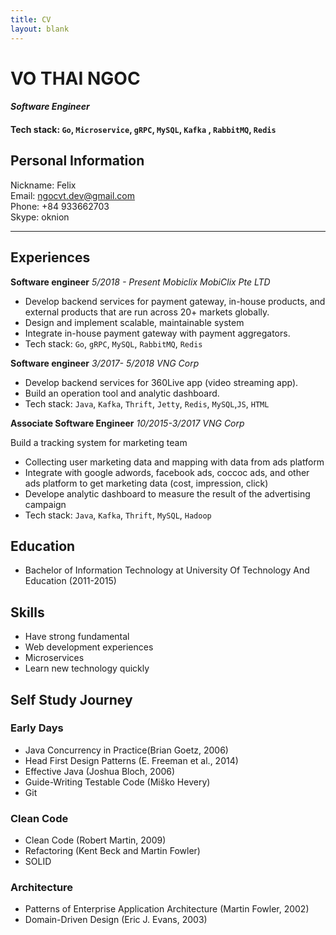 ```yaml
---
title: CV
layout: blank
---
```

# VO THAI NGOC
#### *Software Engineer*
#### Tech stack: `Go`, `Microservice`, `gRPC`, `MySQL`, `Kafka` , `RabbitMQ`, `Redis`
## Personal Information
Nickname: Felix  
Email: <ngocvt.dev@gmail.com>  
Phone: +84 933662703  
Skype: oknion  
<script src="https://kit.fontawesome.com/10a4ec14cc.js" crossorigin="anonymous"></script>
<a href="https://dev.to/felixvo" target="_blank">
  <i class="fab fa-dev fa-2x" title="felixvo's DEV Profile"></i>
</a>
<a href="https://www.linkedin.com/in/felix-vo/" target="_blank">
<i class="fab fa-linkedin fa-2x"></i>
</a> 

-------
## Experiences
**Software engineer**  *5/2018 - Present*
*Mobiclix MobiClix Pte LTD*

- Develop backend services for payment gateway, in-house products, and external products that are run across 20+ markets globally.
- Design and implement scalable, maintainable system
- Integrate in-house payment gateway with payment aggregators.
- Tech stack: `Go`, `gRPC`, `MySQL`, `RabbitMQ`, `Redis`

**Software engineer**  *3/2017- 5/2018*
*VNG Corp*

- Develop backend services for 360Live app (video streaming app).
- Build an operation tool and analytic dashboard.
- Tech stack: `Java`, `Kafka`, `Thrift`, `Jetty`, `Redis`, `MySQL`,`JS`, `HTML`

**Associate Software Engineer** *10/2015-3/2017*
*VNG Corp*

Build a tracking system for marketing team
- Collecting user marketing data and mapping with data from ads platform
- Integrate with google adwords, facebook ads, coccoc ads, and other ads platform to get marketing data (cost, impression, click)
- Develope analytic dashboard to measure the result of the advertising campaign
- Tech stack: `Java`, `Kafka`, `Thrift`, `MySQL`, `Hadoop`

## Education
- Bachelor of Information Technology at University Of Technology And Education (2011-2015)

## Skills
- Have strong fundamental
- Web development experiences
- Microservices
- Learn new technology quickly

## Self Study Journey
### Early Days
- Java Concurrency in Practice(Brian Goetz, 2006)
- Head First Design Patterns (E. Freeman et al., 2014)
- Effective Java (Joshua Bloch, 2006)
- Guide-Writing Testable Code (Miško Hevery)
- Git

### Clean Code
- Clean Code (Robert Martin, 2009)
- Refactoring (Kent Beck and Martin Fowler)
- SOLID

### Architecture
- Patterns of Enterprise Application Architecture (Martin Fowler, 2002)
- Domain-Driven Design (Eric J. Evans, 2003)
